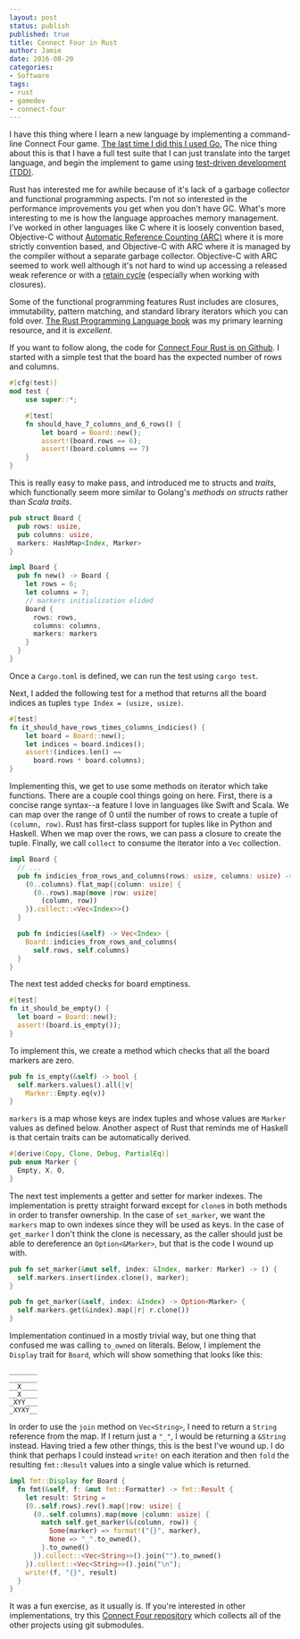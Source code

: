 ```yaml
---
layout: post
status: publish
published: true
title: Connect Four in Rust
author: Jamie
date: 2016-08-20
categories:
- Software
tags:
- rust
- gamedev
- connect-four
---
```



I have this thing where I learn a new language by implementing a
command-line Connect Four game.
[The last time I did this I used Go.](/programming/2013/10/02/connect-four-go.html)
The nice thing about this is that I have a full test suite that I can
just translate into the target language, and begin the implement to
game using [test-driven development
(TDD)](https://en.wikipedia.org/wiki/Test-driven_development).

Rust has interested me for awhile because of it's lack of a garbage
collector and functional programming aspects. I'm not so interested in
the performance improvements you get when you don't have GC. What's more
interesting to me is how the language approaches memory management. I've
worked in other languages like C where it is loosely convention based,
Objective-C without [Automatic Reference Counting
(ARC)](https://en.wikipedia.org/wiki/Automatic_Reference_Counting) where
it is more strictly convention based, and Objective-C with ARC where it
is managed by the compiler without a separate garbage collector.
Objective-C with ARC seemed to work well although it's not hard to wind
up accessing a released weak reference or with a [retain
cycle](https://digitalleaves.com/blog/2015/05/demystifying-retain-cycles-in-arc/)
(especially when working with closures).

Some of the functional programming features Rust includes are closures,
immutability, pattern matching, and standard library iterators which you
can fold over.  [The Rust Programming Language
book](https://doc.rust-lang.org/book/) was my primary learning resource,
and it is _excellent_.

If you want to follow along, the code for
[Connect Four Rust is on Github](https://github.com/jamiely/connect-four-rust).
I started with a simple test that the board has the expected number of
rows and columns.

```rust
#[cfg(test)]
mod test {
    use super::*;

    #[test]
    fn should_have_7_columns_and_6_rows() {
        let board = Board::new();
        assert!(board.rows == 6);
        assert!(board.columns == 7)
    }
}
```

This is really easy to make pass, and introduced me to structs and
_traits_, which functionally seem more similar to Golang's _methods on
structs_ rather than _Scala traits_.

```rust
pub struct Board {
  pub rows: usize,
  pub columns: usize,
  markers: HashMap<Index, Marker>
}

impl Board {
  pub fn new() -> Board {
    let rows = 6;
    let columns = 7;
    // markers initialization elided
    Board {
      rows: rows,
      columns: columns,
      markers: markers
    }
  }
}
```

Once a `Cargo.toml` is defined, we can run the test using `cargo test`.

Next, I added the following test for a method that returns all the board
indices as tuples `type Index = (usize, usize)`.

```rust
#[test]
fn it_should_have_rows_times_columns_indicies() {
    let board = Board::new();
    let indices = board.indices();
    assert!(indices.len() ==
      board.rows * board.columns);
}
```

Implementing this, we get to use some methods on iterator which take
functions. There are a couple cool things going on here. First, there is
a concise range syntax--a feature I love in languages like Swift and
Scala. We can map over the range of 0 until the number of rows to create
a tuple of `(column, row)`. Rust has first-class support for tuples like
in Python and Haskell. When we map over the rows, we can pass a closure
to create the tuple. Finally, we call `collect` to consume the iterator
into a `Vec` collection.

```rust
impl Board {
  // ...
  pub fn indicies_from_rows_and_columns(rows: usize, columns: usize) -> Vec<Index> {
    (0..columns).flat_map(|column: usize| {
      (0..rows).map(move |row: usize|
        (column, row))
    }).collect::<Vec<Index>>()
  }

  pub fn indicies(&self) -> Vec<Index> {
    Board::indicies_from_rows_and_columns(
      self.rows, self.columns)
  }
}
```

The next test added checks for board emptiness.

```rust
#[test]
fn it_should_be_empty() {
  let board = Board::new();
  assert!(board.is_empty());
}
```

To implement this, we create a method which checks that all the board
markers are zero.

```rust
pub fn is_empty(&self) -> bool {
  self.markers.values().all(|v|
    Marker::Empty.eq(v))
}
```
`markers` is a map whose keys are index tuples and whose values are
`Marker` values as defined below. Another aspect of Rust that reminds me
of Haskell is that certain traits can be automatically derived.

```rust
#[derive(Copy, Clone, Debug, PartialEq)]
pub enum Marker {
  Empty, X, O,
}
```

The next test implements a getter and setter for marker indexes. The
implementation is pretty straight forward except for `clone`s in both
methods in order to transfer ownership. In the case of `set_marker`, we
want the `markers` map to own indexes since they will be used as keys.
In the case of `get_marker` I don't think the clone is necessary, as the
caller should just be able to dereference an `Option<&Marker>`, but that
is the code I wound up with.

```rust
pub fn set_marker(&mut self, index: &Index, marker: Marker) -> () {
  self.markers.insert(index.clone(), marker);
}

pub fn get_marker(&self, index: &Index) -> Option<Marker> {
  self.markers.get(&index).map(|r| r.clone())
}
```

Implementation continued in a mostly trivial way, but one thing that
confused me was calling `to_owned` on literals. Below, I implement the
`Display` trait for `Board`, which will show something that looks like
this:

```
_______
_______
__X____
__X____
_XYY___
_XYXY__
```

In order to use the `join` method on `Vec<String>`, I need to return a
`String` reference from the map. If I return just a `"_"`, I would be
returning a `&String` instead. Having tried a few other things, this is
the best I've wound up. I do think that perhaps I could instead `write!`
on each iteration and then `fold` the resulting `fmt::Result` values
into a single value which is returned.

```rust
impl fmt::Display for Board {
  fn fmt(&self, f: &mut fmt::Formatter) -> fmt::Result {
    let result: String =
    (0..self.rows).rev().map(|row: usize| {
      (0..self.columns).map(move |column: usize| {
        match self.get_marker(&(column, row)) {
          Some(marker) => format!("{}", marker),
          None => "_".to_owned(),
        }.to_owned()
      }).collect::<Vec<String>>().join("").to_owned()
    }).collect::<Vec<String>>().join("\n");
    write!(f, "{}", result)
  }
}
```

It was a fun exercise, as it usually is. If you're interested in other
implementations, try this [Connect Four
repository](https://github.com/jamiely/connect-four) which collects all
of the other projects using git submodules.

